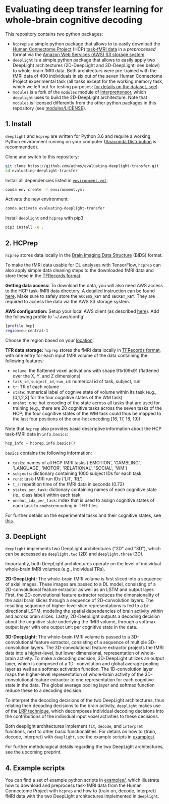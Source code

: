 # Evaluating deep transfer learning for whole-brain cognitive decoding

This repository contains two python packages: 
- `hcprep`is a simple python package that allows to to easily download the [Human Connectome Project](http://www.humanconnectomeproject.org) (HCP) [task-fMRI data](https://www.humanconnectome.org/study/hcp-young-adult/project-protocol/task-fmri) in a *preprocessed* format via the [Amazon Web Services (AWS) S3 storage system](https://www.humanconnectome.org/study/hcp-young-adult/article/hcp-s1200-release-now-available-amazon-web-services).
- `deeplight` is a simple python package that allows to easily apply two DeepLight architectures (2D-DeepLight and 3D-DeepLight; see below) to whole-brain fMRI data. Both architecturs were pre-trained with the fMRI data of 400 individuals in six out of the seven Human Connectome Project experimental task (all tasks except for the working memory task, which we left out for testing purposes; [for details on the dataset, see](https://www.sciencedirect.com/science/article/abs/pii/S1053811913005272?via%3Dihub)). 
- `modules` is a fork of the `modules` module of [interprettensor](https://github.com/VigneshSrinivasan10/interprettensor), which `deeplight` uses to build the 2D-DeepLight architecture. Note that `modules` is licensed differently from the other python packages in this repository (see [modules/LICENSE](modules/LICENSE)).


## 1. Install
`deeplight` and `hcprep` are written for Python 3.6 and require a working Python environment running on your computer ([Anaconda Distribution](https://www.anaconda.com/distribution/) is recommended).

Clone and switch to this repository:
```bash
git clone https://github.com/athms/evaluating-deeplight-transfer.git
cd evaluating-deeplight-transfer
```

Install all dependencies listed in [`environment.yml`](environment.yml):
```bash
conda env create -f environment.yml
```

Activate the new environment:
```bash
conda activate evaluating-deeplight-transfer
```

Install `deeplight` and `hcprep` with pip3:
```bash
pip3 install -e .
```


## 2. HCPrep
`hcprep` stores data locally in the [Brain Imaging Data Structure](https://bids.neuroimaging.io) (BIDS) format.

To make the fMRI data usable for DL analyses with TensorFlow, `hcprep` can also apply simple data cleaning steps to the downloaded fMRI data and store these in the [TFRecords format](https://www.tensorflow.org/tutorials/load_data/tfrecord).  

**Getting data access:**
To download the data, you will also need AWS access to the HCP task-fMRI data directory. A detailed instruction can be found [here](https://wiki.humanconnectome.org/display/PublicData/How+To+Connect+to+Connectome+Data+via+AWS). Make sure to safely store the `ACCESS_KEY` and `SECRET_KEY`. They are required to access the data via the AWS S3 storage system. 

**AWS configuration:**
Setup your local AWS client (as described [here](https://docs.aws.amazon.com/cli/latest/userguide/cli-configure-files.html)). Add the following profile to '~/.aws/config'

```bash
[profile hcp]
region=eu-central-1
```
Choose the region based on your [location](https://docs.aws.amazon.com/AmazonRDS/latest/UserGuide/Concepts.RegionsAndAvailabilityZones.html).

**TFR data storage:**
`hcprep` stores the fMRI data locally in [TFRecords format](https://www.tensorflow.org/tutorials/load_data/tfrecord), with one entry for each input fMRI volume of the data containing the following features:
- `volume`: the flattened voxel activations with shape 91x109x91 (flattened over the X, Y, and Z dimensions)
- `task_id`, `subject_id`, `run_id`: numerical id of task, subject, run
- `tr`: TR of each volume
- `state`: numerical label of cognive state of volume within its task (e.g., [0,1,2,3] for the four cognitive states of the WM task)
- `onehot`: one-hot encoding of the state across all tasks that are used for training (e.g., there are 20 cognitive tasks across the seven tasks of the HCP; the four cognitive states of the WM task could thus be mapped to the last four positions of the one-hot encoding [16, 17, 18, 19])

Note that `hcprep` also provides basic descriptive information about the HCP task-fMRI data in `info.basics`:

```python
hcp_info = hcprep.info.basics()
```

`basics` contains the following information:
- `tasks`: names of all HCP fMRI tasks ('EMOTION', 'GAMBLING', 'LANGUAGE', 'MOTOR', 'RELATIONAL', 'SOCIAL', 'WM')
- `subjects`: dictionary containing 1000 subject IDs for each task
- `runs`: task-fMRI run IDs ('LR', 'RL')
- `t_r`: repetition time of the fMRI data in seconds (0.72)
- `states_per_task`: dictionary containing names of each cognitive state (ie., class label) within each task
- `onehot_idx_per_task`: index that is used to assign cognitive states of each task to `onehot`encoding in TFR-files

For further details on the experimental tasks and their cognitive states, see [this](https://www.sciencedirect.com/science/article/abs/pii/S1053811913005272?via%3Dihub).


## 3. DeepLight
`deeplight` implements two DeepLight architectures ("2D" and "3D"), which can be accessed as `deeplight.two` (2D) and `deeplight.three` (3D).

Importantly, both DeepLight architectures operate on the level of individual whole-brain fMRI volumes (e.g., individual TRs).

**2D-DeepLight:** The whole-brain fMRI volume is first sliced into a sequence of axial images. These images are passed to a DL model, consisting of a 2D-convolutional feature extractor as well as an LSTM and output layer. First, the 2D-convolutional feature extractor reduces the dimensionality of the axial brain slices through a sequence of 2D-convolution layers. The resulting sequence of higher-level slice representations is fed to a bi-directional LSTM, modeling the spatial dependencies of brain activity within and across brain slices. Lastly, 2D-DeepLight outputs a decoding decision about the cognitive state underlying the fMRI volume, through a softmax output layer with one output unit per cognitive state in the data.

**3D-DeepLight:** The whole-brain fMRI volume is passed to a 3D-convolutional feature extractor, consisting of a sequence of multiple 3D-convolution layers. The 3D-convolutional feature extractor projects the fMRI data into a higher-level, but lower dimensional, representation of whole-brain activity. To make a decoding decision, 3D-DeepLight utilizes an output layer, which is composed of a 1D- convolution and global average pooling layer as well as a softmax activation function. The 1D-convolution layer maps the higher-level representation of whole-brain activity of the 3D-convolutional feature extractor to one representation for each cognitive state in the data. The global average pooling layer and softmax function reduce these to a decoding decision.

To interpret the decoding decisions of the two DeepLight architectures, thus relating their decoding decisions to the brain activity, `deeplight` makes use of the [LRP technique](https://journals.plos.org/plosone/article?id=10.1371/journal.pone.0130140), which decomposes individual decoding decisions into the contributions of the individual input voxel activities to these decisions. 

Both deeplight architectures implement `fit`, `decode`, and `interpret` functions, next to other basic functionalities. For details on how to {train, decode, interpret} with `deeplight`, see the example scripts in [examples/](examples/).

For further methdological details regarding the two DeepLight architectures, see the upcoming preprint.


## 4. Example scripts
You can find a set of example python scripts in [examples/](examples/), which illustrate how to download and preprocess task-fMRI data from the Human Connectome Project with `hcprep` and how to {train on, decode, interpret} fMRI data with the two DeepLight architectures implemented in `deeplight`.